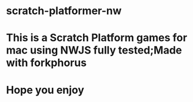 # scratch-platformer-nw
# This is a Scratch Platform games for mac using NWJS fully tested;Made with forkphorus

# Hope you enjoy
